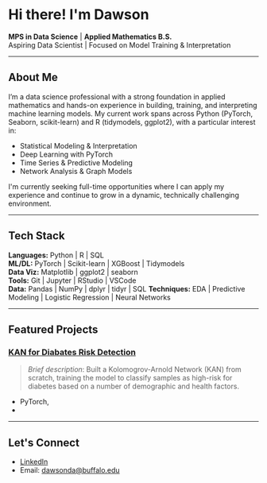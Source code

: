 # Hi there! I'm Dawson

**MPS in Data Science** | **Applied Mathematics B.S.**  
Aspiring Data Scientist | Focused on Model Training & Interpretation

---

## About Me

I’m a data science professional with a strong foundation in applied mathematics and hands-on experience in building, training, and interpreting machine learning models. My current work spans across Python (PyTorch, Seaborn, scikit-learn) and R (tidymodels, ggplot2), with a particular interest in:

- Statistical Modeling & Interpretation  
- Deep Learning with PyTorch  
- Time Series & Predictive Modeling  
- Network Analysis & Graph Models  

I'm currently seeking full-time opportunities where I can apply my experience and continue to grow in a dynamic, technically challenging environment.

---

## Tech Stack

**Languages:** Python | R | SQL  
**ML/DL:** PyTorch | Scikit-learn | XGBoost | Tidymodels  
**Data Viz:** Matplotlib | ggplot2 | seaborn  
**Tools:** Git | Jupyter | RStudio | VSCode  
**Data:** Pandas | NumPy | dplyr | tidyr | SQL
**Techniques:** EDA | Predictive Modeling | Logistic Regression | Neural Networks

---

## Featured Projects

### [KAN for Diabates Risk Detection](https://github.com/ddamuth19/Professional-Portfolio/tree/304eae3c699cf8a29fe318d7a82e57a214cdc12d/KAN_Proj)
> *Brief description*: Built a Kolomogrov-Arnold Network (KAN) from scratch, training the model to classify samples as high-risk for diabetes based on a number of demographic and health factors.

- PyTorch,  
- 

---

## Let's Connect

- [LinkedIn](https://www.linkedin.com/in/dawson-damuth-003313271)  
- Email: dawsonda@buffalo.edu 


